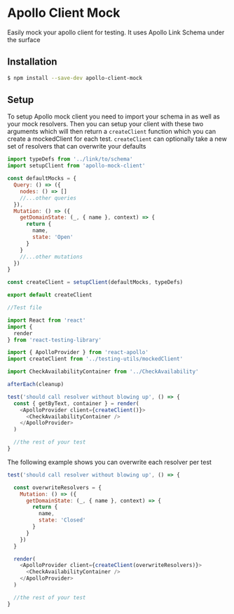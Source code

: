 # Apollo Client Mock

Easily mock your apollo client for testing. It uses Apollo Link Schema under the surface

## Installation

```bash
$ npm install --save-dev apollo-client-mock
```

## Setup

To setup Apollo mock client you need to import your schema in as well as your mock resolvers. Then you can setup your client with these two arguments which will then return a `createClient` function which you can create a mockedClient for each test. `createClient` can optionally take a new set of resolvers that can overwrite your defaults

```js
import typeDefs from '../link/to/schema'
import setupClient from 'apollo-mock-client'

const defaultMocks = {
  Query: () => ({
    nodes: () => []
    //...other queries
  }),
  Mutation: () => ({
    getDomainState: (_, { name }, context) => {
      return {
        name,
        state: 'Open'
      }
    }
    //...other mutations
  })
}

const createClient = setupClient(defaultMocks, typeDefs)

export default createClient
```

```js
//Test file

import React from 'react'
import {
  render
} from 'react-testing-library'

import { ApolloProvider } from 'react-apollo'
import createClient from '../testing-utils/mockedClient'

import CheckAvailabilityContainer from '../CheckAvailability'

afterEach(cleanup)

test('should call resolver without blowing up', () => {
  const { getByText, container } = render(
    <ApolloProvider client={createClient()}>
      <CheckAvailabilityContainer />
    </ApolloProvider>
  )

  //the rest of your test
}
```

The following example shows you can overwrite each resolver per test

```js
test('should call resolver without blowing up', () => {

  const overwriteResolvers = {
    Mutation: () => ({
      getDomainState: (_, { name }, context) => {
        return {
          name,
          state: 'Closed'
        }
      }
    })
  }

  render(
    <ApolloProvider client={createClient(overwriteResolvers)}>
      <CheckAvailabilityContainer />
    </ApolloProvider>
  )

  //the rest of your test
}
```
